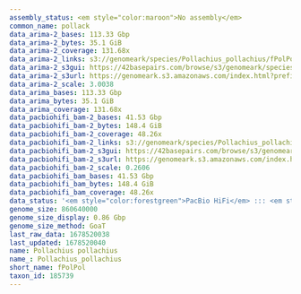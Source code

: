 ```yaml
---
assembly_status: <em style="color:maroon">No assembly</em>
common_name: pollack
data_arima-2_bases: 113.33 Gbp
data_arima-2_bytes: 35.1 GiB
data_arima-2_coverage: 131.68x
data_arima-2_links: s3://genomeark/species/Pollachius_pollachius/fPolPol2/genomic_data/arima/<br>
data_arima-2_s3gui: https://42basepairs.com/browse/s3/genomeark/species/Pollachius_pollachius/fPolPol2/genomic_data/arima/
data_arima-2_s3url: https://genomeark.s3.amazonaws.com/index.html?prefix=species/Pollachius_pollachius/fPolPol2/genomic_data/arima/
data_arima-2_scale: 3.0038
data_arima_bases: 113.33 Gbp
data_arima_bytes: 35.1 GiB
data_arima_coverage: 131.68x
data_pacbiohifi_bam-2_bases: 41.53 Gbp
data_pacbiohifi_bam-2_bytes: 148.4 GiB
data_pacbiohifi_bam-2_coverage: 48.26x
data_pacbiohifi_bam-2_links: s3://genomeark/species/Pollachius_pollachius/fPolPol2/genomic_data/pacbio_hifi/<br>
data_pacbiohifi_bam-2_s3gui: https://42basepairs.com/browse/s3/genomeark/species/Pollachius_pollachius/fPolPol2/genomic_data/pacbio_hifi/
data_pacbiohifi_bam-2_s3url: https://genomeark.s3.amazonaws.com/index.html?prefix=species/Pollachius_pollachius/fPolPol2/genomic_data/pacbio_hifi/
data_pacbiohifi_bam-2_scale: 0.2606
data_pacbiohifi_bam_bases: 41.53 Gbp
data_pacbiohifi_bam_bytes: 148.4 GiB
data_pacbiohifi_bam_coverage: 48.26x
data_status: '<em style="color:forestgreen">PacBio HiFi</em> ::: <em style="color:forestgreen">Arima</em>'
genome_size: 860640000
genome_size_display: 0.86 Gbp
genome_size_method: GoaT
last_raw_data: 1678520038
last_updated: 1678520040
name: Pollachius pollachius
name_: Pollachius_pollachius
short_name: fPolPol
taxon_id: 185739
---
```


